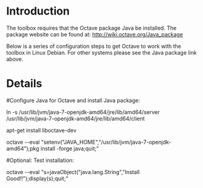 # Introduction #

The toolbox requires that the Octave package Java be installed. The package
website can be found at:
http://wiki.octave.org/Java_package

Below is a series of configuration steps to get Octave to work with the toolbox in Linux Debian. For other systems please see the Java package link above.


# Details #

#Configure Java for Octave and install Java package:

ln -s /usr/lib/jvm/java-7-openjdk-amd64/jre/lib/amd64/server
/usr/lib/jvm/java-7-openjdk-amd64/jre/lib/amd64/client

apt-get install liboctave-dev

octave --eval  "setenv(\"JAVA\_HOME\",\"/usr/lib/jvm/java-7-openjdk-amd64\");pkg
install -forge java;quit;"

#Optional: Test installation:

octave --eval  "s=javaObject(\"java.lang.String\",\"Install
Good!!\");display(s);quit;"